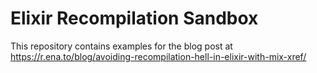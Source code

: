 # Elixir Recompilation Sandbox

This repository contains examples for the blog post at https://r.ena.to/blog/avoiding-recompilation-hell-in-elixir-with-mix-xref/
